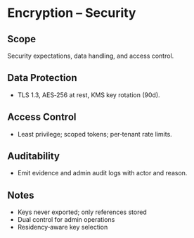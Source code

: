 # Encryption – Security

## Scope
Security expectations, data handling, and access control.

## Data Protection
- TLS 1.3, AES‑256 at rest, KMS key rotation (90d).

## Access Control
- Least privilege; scoped tokens; per‑tenant rate limits.

## Auditability
- Emit evidence and admin audit logs with actor and reason.

## Notes
- Keys never exported; only references stored
- Dual control for admin operations
- Residency‑aware key selection

